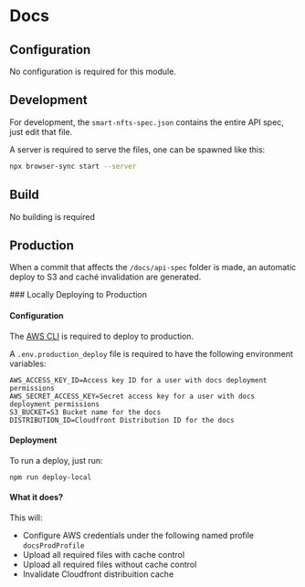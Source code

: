 # Docs

## Configuration

No configuration is required for this module.

## Development

For development, the `smart-nfts-spec.json` contains the entire API spec, just edit that file.

A server is required to serve the files, one can be spawned like this:
```sh
npx browser-sync start --server
```

## Build

No building is required

## Production

When a commit that affects the `/docs/api-spec` folder is made, an automatic deploy to S3 and caché invalidation are generated.

### Locally Deploying to Production

#### Configuration

The [AWS CLI](https://docs.aws.amazon.com/cli/latest/userguide/getting-started-install.html) is required to deploy to production.

A `.env.production_deploy` file is required to have the following environment variables:
```
AWS_ACCESS_KEY_ID=Access key ID for a user with docs deployment permissions
AWS_SECRET_ACCESS_KEY=Secret access key for a user with docs deployment permissions
S3_BUCKET=S3 Bucket name for the docs
DISTRIBUTION_ID=Cloudfront Distribution ID for the docs
```

#### Deployment

To run a deploy, just run:
```
npm run deploy-local
```

#### What it does?

This will:
- Configure AWS credentials under the following named profile `docsProdProfile`
- Upload all required files with cache control
- Upload all required files without cache control
- Invalidate Cloudfront distribuition cache